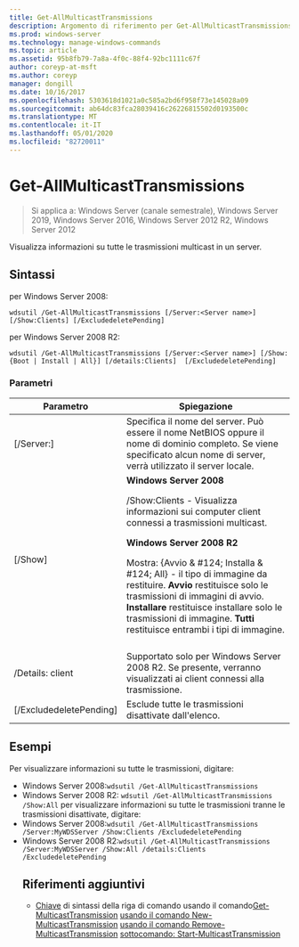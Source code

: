 ```yaml
---
title: Get-AllMulticastTransmissions
description: Argomento di riferimento per Get-AllMulticastTransmissions, che consente di visualizzare informazioni su tutte le trasmissioni multicast in un server.
ms.prod: windows-server
ms.technology: manage-windows-commands
ms.topic: article
ms.assetid: 95b8fb79-7a8a-4f0c-88f4-92bc1111c67f
author: coreyp-at-msft
ms.author: coreyp
manager: dongill
ms.date: 10/16/2017
ms.openlocfilehash: 5303618d1021a0c585a2bd6f958f73e145028a09
ms.sourcegitcommit: ab64dc83fca28039416c26226815502d0193500c
ms.translationtype: MT
ms.contentlocale: it-IT
ms.lasthandoff: 05/01/2020
ms.locfileid: "82720011"
---
```

# <a name="get-allmulticasttransmissions"></a>Get-AllMulticastTransmissions

> Si applica a: Windows Server (canale semestrale), Windows Server 2019, Windows Server 2016, Windows Server 2012 R2, Windows Server 2012

Visualizza informazioni su tutte le trasmissioni multicast in un server.

## <a name="syntax"></a>Sintassi
per Windows Server 2008:
```
wdsutil /Get-AllMulticastTransmissions [/Server:<Server name>] [/Show:Clients] [/ExcludedeletePending]
```
per Windows Server 2008 R2:
```
wdsutil /Get-AllMulticastTransmissions [/Server:<Server name>] [/Show:{Boot | Install | All}] [/details:Clients]  [/ExcludedeletePending]
```
### <a name="parameters"></a>Parametri

|        Parametro        |                                                                                                                                                                                                                                                                   Spiegazione                                                                                                                                                                                                                                                                    |
|-------------------------|--------------------------------------------------------------------------------------------------------------------------------------------------------------------------------------------------------------------------------------------------------------------------------------------------------------------------------------------------------------------------------------------------------------------------------------------------------------------------------------------------------------------------------------------------|
| [/Server:<Server name>] |                                                                                                                                                                                 Specifica il nome del server. Può essere il nome NetBIOS oppure il nome di dominio completo. Se viene specificato alcun nome di server, verrà utilizzato il server locale.                                                                                                                                                                                  |
|         [/Show]         | **Windows Server 2008**<p>/Show:Clients - Visualizza informazioni sui computer client connessi a trasmissioni multicast.<p>**Windows Server 2008 R2**<p>Mostra: {Avvio & #124; Installa & #124; All} - il tipo di immagine da restituire.                                **Avvio** restituisce solo le trasmissioni di immagini di avvio.                                  **Installare** restituisce installare solo le trasmissioni di immagine. **Tutti** restituisce entrambi i tipi di immagine. |
|                         |                                                                                                                                                                                                                                                                                                                                                                                                                                                                                                                                                  |
|    /Details: client     |                                                                                                                                                                                              Supportato solo per Windows Server 2008 R2. Se presente, verranno visualizzati ai client connessi alla trasmissione.                                                                                                                                                                                               |
| [/ExcludedeletePending] |                                                                                                                                                                                                                                              Esclude tutte le trasmissioni disattivate dall'elenco.                                                                                                                                                                                                                                               |

## <a name="examples"></a>Esempi
Per visualizzare informazioni su tutte le trasmissioni, digitare:
- Windows Server 2008:`wdsutil /Get-AllMulticastTransmissions`
- Windows Server 2008 R2: `wdsutil /Get-AllMulticastTransmissions /Show:All` per visualizzare informazioni su tutte le trasmissioni tranne le trasmissioni disattivate, digitare:
- Windows Server 2008:`wdsutil /Get-AllMulticastTransmissions /Server:MyWDSServer /Show:Clients /ExcludedeletePending`
- Windows Server 2008 R2:`wdsutil /Get-AllMulticastTransmissions /Server:MyWDSServer /Show:All /details:Clients /ExcludedeletePending`
  ## <a name="additional-references"></a>Riferimenti aggiuntivi
  - [Chiave](command-line-syntax-key.md)
  di sintassi della riga di comando usando il comando[Get-MulticastTransmission](using-the-get-multicasttransmission-command.md)
  [usando il comando New-MulticastTransmission](using-the-new-multicasttransmission-command.md)
  [usando il comando Remove-MulticastTransmission](using-the-remove-multicasttransmission-command.md)
  [sottocomando: Start-MulticastTransmission](subcommand-start-multicasttransmission.md)
